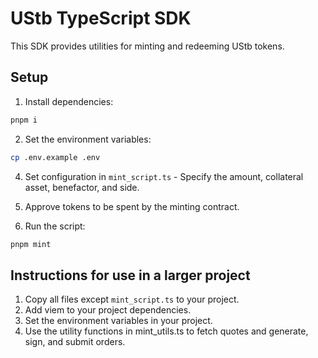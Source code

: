 # UStb TypeScript SDK

This SDK provides utilities for minting and redeeming UStb tokens.

## Setup

1. Install dependencies:

```bash
pnpm i
```

2. Set the environment variables:

```bash
cp .env.example .env
```

4. Set configuration in `mint_script.ts` - Specify the amount, collateral asset, benefactor, and side.

5. Approve tokens to be spent by the minting contract.

6. Run the script:

```bash
pnpm mint
```

## Instructions for use in a larger project

1. Copy all files except `mint_script.ts` to your project.
2. Add viem to your project dependencies.
3. Set the environment variables in your project.
4. Use the utility functions in mint_utils.ts to fetch quotes and generate, sign, and submit orders.
